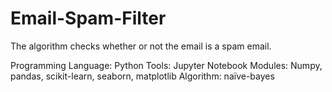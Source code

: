 # Email-Spam-Filter
The algorithm checks whether or not the email is a spam email.

Programming Language: Python
Tools: Jupyter Notebook
Modules: Numpy, pandas, scikit-learn, seaborn, matplotlib
Algorithm: naïve-bayes
